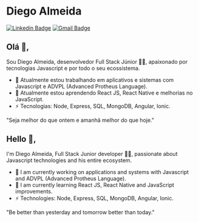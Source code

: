 # Diego Almeida
[![Linkedin Badge](https://img.shields.io/badge/-dyhalmeida-blue?style=flat-square&logo=Linkedin&logoColor=white&link=https://www.linkedin.com/in/dyhalmeida/)](https://www.linkedin.com/in/dyhalmeida/)
[![Gmail Badge](https://img.shields.io/badge/-dyhalmeida@gmail.com-c14438?style=flat-square&logo=Gmail&logoColor=white&link=mailto:dyhalmeida@gmail.com)](mailto:dyhalmeida@gmail.com)

## Olá 👋, 
Sou Diego Almeida, desenvolvedor Full Stack Júnior 👨‍💻, apaixonado por tecnologias Javascript e por todo o seu ecossistema.
- 🔭 Atualmente estou trabalhando em aplicativos e sistemas com Javascript e ADVPL (Advanced Protheus Language).
- 🌱 Atualmente estou aprendendo React JS, React Native e melhorias no JavaScript.
-  ⚡ Tecnologias: Node, Express, SQL, MongoDB, Angular, Ionic.

"Seja melhor do que ontem e amanhã melhor do que hoje."

## Hello 👋, 
I'm Diego Almeida, Full Stack Junior developer 👨‍💻, passionate about Javascript technologies and his entire ecosystem.
- 🔭 I am currently working on applications and systems with Javascript and ADVPL (Advanced Protheus Language).
- 🌱 I am currently learning React JS, React Native and JavaScript improvements.
-  ⚡ Technologies: Node, Express, SQL, MongoDB, Angular, Ionic.

"Be better than yesterday and tomorrow better than today."
